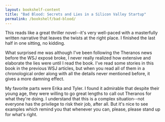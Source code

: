 ```yaml
---
layout: bookshelf-content
title: "Bad Blood: Secrets and Lies in a Silicon Valley Startup"
permalink: /bookshelf/bad-blood/
---
```


This reads like a great thriller novel--it's very well-paced with a masterfully written narrative that leaves the twists at the right place. I finished the last half in one sitting, no kidding.

What surprised me was although I've been following the Theranos news before the WSJ exposé broke, I never really realized how extensive and elaborate the lies were until I read the book. I've read some stories in this book in the previous WSJ articles, but when you read all of them in a chronological order along with all the details never mentioned before, it gives a more damning effect. 

My favorite parts were Erika and Tyler. I found it admirable that despite their young age, they were willing to go great lengths to call out Theranos for what they're doing. I understand that this is a complex situation--not everyone has the privilege to risk their job, after all. But it's nice to see examples which remind you that whenever you can, please, please stand up for what's right.